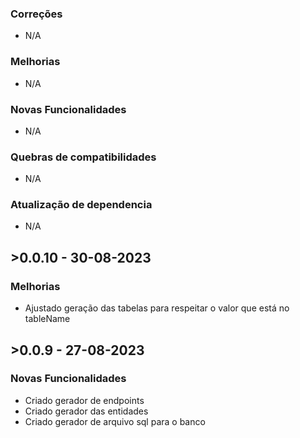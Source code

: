 ### Correções
* N/A

### Melhorias
* N/A

### Novas Funcionalidades
* N/A

### Quebras de compatibilidades
* N/A

### Atualização de dependencia
* N/A

## >0.0.10 - 30-08-2023
### Melhorias
* Ajustado geração das tabelas para respeitar o valor que está no tableName


## >0.0.9 - 27-08-2023
### Novas Funcionalidades
* Criado gerador de endpoints
* Criado gerador das entidades
* Criado gerador de arquivo sql para o banco
